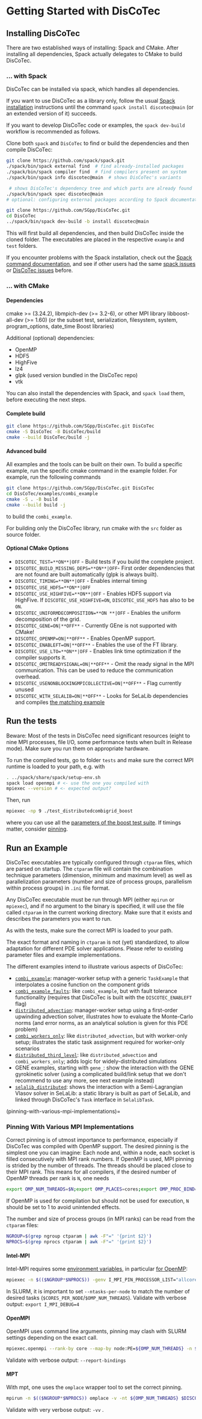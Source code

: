 # Getting Started with DisCoTec

## Installing DisCoTec

There are two established ways of installing: Spack and CMake.
After installing all dependencies, Spack actually delegates to
CMake to build DisCoTec.

### ... with Spack

DisCoTec can be installed via spack, which handles all dependencies.

If you want to use DisCoTec as a library only, follow the usual
[Spack installation](https://spack.readthedocs.io/en/latest/features.html)
instructions until the command `spack install discotec@main`
(or an extended version of it) succeeds.

If you want to develop DisCoTec code or examples, the `spack dev-build` workflow
is recommended as follows.

Clone both `spack` and `DisCoTec` to find or build the dependencies and then
compile DisCoTec:

```bash
git clone https://github.com/spack/spack.git
./spack/bin/spack external find  # find already-installed packages
./spack/bin/spack compiler find  # find compilers present on system
./spack/bin/spack info discotec@main  # shows DisCoTec's variants

 # shows DisCoTec's dependency tree and which parts are already found
./spack/bin/spack spec discotec@main
# optional: configuring external packages according to Spack documentation

git clone https://github.com/SGpp/DisCoTec.git
cd DisCoTec
../spack/bin/spack dev-build -b install discotec@main
```

This will first build all dependencies, and then build DisCoTec inside the
cloned folder.
The executables are placed in the respective `example` and `test` folders.

If you encounter problems with the Spack installation, check out
the [Spack command documentation](https://spack.readthedocs.io/en/latest/getting_started.html),
and see if other users had the same
[spack issues](https://github.com/spack/spack/issues?q=is%3Aissue) or
[DisCoTec issues](https://github.com/SGpp/DisCoTec/issues) before.

### ... with CMake

#### Dependencies

cmake >= (3.24.2),
libmpich-dev (>= 3.2-6), or other MPI library
libboost-all-dev (>= 1.60) (or the subset test, serialization, filesystem, system,
program_options, date_time Boost libraries)

Additional (optional) dependencies:

- OpenMP
- HDF5
- HighFive
- lz4
- glpk (used version bundled in the DisCoTec repo)
- vtk

You can also install the dependencies with Spack, and `spack load`
them, before executing the next steps.

#### Complete build

```bash
git clone https://github.com/SGpp/DisCoTec.git DisCoTec
cmake -S DisCoTec -B DisCoTec/build
cmake --build DisCoTec/build -j
```

#### Advanced build

All examples and the tools can be built on their own.
To build a specific example, run the specific cmake command in the example folder.
For example, run the following commands

```bash
git clone https://github.com/SGpp/DisCoTec.git DisCoTec
cd DisCoTec/examples/combi_example
cmake -S . -B build
cmake --build build -j
```

to build the `combi_example`.

For building only the DisCoTec library, run cmake with the `src` folder as
source folder.

#### Optional CMake Options

- `DISCOTEC_TEST=**ON**|OFF` - Build tests if you build the complete project.
- `DISCOTEC_BUILD_MISSING_DEPS=**ON**|OFF`- First order dependencies that are
  not found are built automatically (glpk is always built).
- `DISCOTEC_TIMING=**ON**|OFF` - Enables internal timing
- `DISCOTEC_USE_HDF5=**ON**|OFF`
- `DISCOTEC_USE_HIGHFIVE=**ON**|OFF` - Enables HDF5 support via HighFive. If
  `DISCOTEC_USE_HIGHFIVE=ON`, `DISCOTEC_USE_HDF5` has also to be `ON`.
- `DISCOTEC_UNIFORMDECOMPOSITION=**ON **|OFF` - Enables the uniform
  decomposition of the grid.
- `DISCOTEC_GENE=ON|**OFF**` - Currently GEne is not supported with CMake!
- `DISCOTEC_OPENMP=ON|**OFF**` - Enables OpenMP support.
- `DISCOTEC_ENABLEFT=ON|**OFF**` - Enables the use of the FT library.
- `DISCOTEC_USE_LTO=**ON**|OFF` - Enables link time optimization if the compiler
  supports it.
- `DISCOTEC_OMITREADYSIGNAL=ON|**OFF**` - Omit the ready signal in the MPI
  communication. This can be used to reduce the communication overhead.
- `DISCOTEC_USENONBLOCKINGMPICOLLECTIVE=ON|**OFF**` - Flag currently unused
- `DISCOTEC_WITH_SELALIB=ON|**OFF**` - Looks for SeLaLib dependencies and
  compiles [the matching example](https://github.com/SGpp/DisCoTec/blob/main/examples/selalib_distributed/)

## Run the tests

Beware: Most of the tests in DisCoTec need significant resources
(eight to nine MPI processes,
file I/O, some performance tests when built in Release mode).
Make sure you run them on appropriate hardware.

To run the compiled tests, go to folder `tests` and make sure the correct MPI runtime
is loaded to your path, e.g. with

```bash
. ../spack/share/spack/setup-env.sh
spack load openmpi # <- use the one you compiled with
mpiexec --version # <- expected output?
```

Then, run

```bash
mpiexec -np 9 ./test_distributedcombigrid_boost
```

where you can use all the [parameters of the boost test suite](https://beta.boost.org/doc/libs/1_60_0/libs/test/doc/html/boost_test/utf_reference/rt_param_reference.html).
If timings matter, consider [pinning](#pinning-with-various-mpi-implementations).

## Run an Example

DisCoTec executables are typically configured through `ctparam` files, which are
parsed on startup.
The `ctparam` file will contain the combination technique parameters (dimension,
minimum and maximum level) as well as parallelization parameters (number and
size of process groups, parallelism within process groups) in `.ini` file format.

Any DisCoTec executable must be run through MPI (either `mpirun` or `mpiexec`),
and if no argument to the binary is specified, it will use the file called
`ctparam` in the current working directory.
Make sure that it exists and describes the parameters you want to run.

As with the tests, make sure the correct MPI is loaded to your path.

The exact format and naming in `ctparam` is not (yet) standardized, to allow
adaptation for different PDE solver applications.
Please refer to existing parameter files and example implementations.

The different examples intend to illustrate various aspects of DisCoTec:

- [`combi_example`](https://github.com/SGpp/DisCoTec/blob/main/examples/combi_example/):
  manager-worker setup with a generic `TaskExample`
  that interpolates a cosine function on the component grids
- [`combi_example_faults`](https://github.com/SGpp/DisCoTec/blob/main/examples/combi_example_faults/):
  like `combi_example`, but with fault tolerance functionality
  (requires that DisCoTec is built with the `DISCOTEC_ENABLEFT` flag)
- [`distributed_advection`](https://github.com/SGpp/DisCoTec/blob/main/examples/distributed_advection/):
  manager-worker setup using a first-order upwinding advection solver,
  illustrates how to evaluate the Monte-Carlo norms
  (and error norms, as an analytical solution is given for this PDE problem)
- [`combi_workers_only`](https://github.com/SGpp/DisCoTec/blob/main/examples/combi_workers_only/):
  like `distributed_advection`, but with worker-only setup;
  illustrates the static task assignment required for worker-only scenarios
- [`distributed_third_level`](https://github.com/SGpp/DisCoTec/blob/main/examples/distributed_third_level/):
  like `distributed_advection` and `combi_workers_only`;
  adds logic for widely-distributed simulations
- GENE examples, starting with `gene_`: show the interaction with
  the GENE gyrokinetic solver (using a complicated build/link setup
  that we don't recommend to use any more, see next example instead)
- [`selalib_distributed`](https://github.com/SGpp/DisCoTec/blob/main/examples/selalib_distributed/):
  shows the interaction with a Semi-Lagrangian Vlasov solver in SeLaLib:
  a static library is built as part of SeLaLib, and linked through DisCoTec's
  `Task` interface in `SelalibTask`.

(pinning-with-various-mpi-implementations)=
### Pinning With Various MPI Implementations

Correct pinning is of utmost importance to performance, especially if DisCoTec
was compiled with OpenMP support.
The desired pinning is the simplest one you can imagine: Each node and, within a
node, each socket is filled consecutively with MPI rank numbers.
If OpenMP is used, MPI pinning is strided by the number of threads.
The threads should be placed close to their MPI rank.
This means for all compilers, if the desired number of OpenMP threads per rank
is `N`, one needs

```bash
export OMP_NUM_THREADS=$N;export OMP_PLACES=cores;export OMP_PROC_BIND=close
```

If OpenMP is used for compilation but should not be used for execution, `N`
should be set to 1 to avoid unintended effects.

The number and size of process groups (in MPI ranks) can be read from the
`ctparam` files:

```bash
NGROUP=$(grep ngroup ctparam | awk -F"=" '{print $2}')
NPROCS=$(grep nprocs ctparam | awk -F"=" '{print $2}')
```

#### Intel-MPI

Intel-MPI requires some [environment variables](https://software.intel.com/content/www/us/en/develop/documentation/mpi-developer-reference-linux/top/environment-variable-reference/process-pinning/environment-variables-for-process-pinning.html),
in particular [for OpenMP](https://www.intel.com/content/www/us/en/docs/mpi-library/developer-guide-linux/2021-6/running-an-mpi-openmp-program.html):

```bash
mpiexec -n $(($NGROUP*$NPROCS)) -genv I_MPI_PIN_PROCESSOR_LIST="allcores" -genv I_MPI_PIN_DOMAIN=omp $DISCOTEC_EXECUTABLE
```

In SLURM, it is important to set `--ntasks-per-node` to match the number of
desired tasks (`$CORES_PER_NODE`/`$OMP_NUM_THREADS`).
Validate with verbose output: `export I_MPI_DEBUG=4`

#### OpenMPI

OpenMPI uses command line arguments, pinning may clash with SLURM settings
depending on the exact call.

```bash
mpiexec.openmpi --rank-by core --map-by node:PE=${OMP_NUM_THREADS} -n $(($NGROUP*$NPROCS)) $DISCOTEC_EXECUTABLE
```

Validate with verbose output: `--report-bindings`

#### MPT

With mpt, one uses the `omplace` wrapper tool to set the correct pinning.

```bash
mpirun -n $(($NGROUP*$NPROCS)) omplace -v -nt ${OMP_NUM_THREADS} $DISCOTEC_EXECUTABLE
```

Validate with very verbose output: `-vv` .

